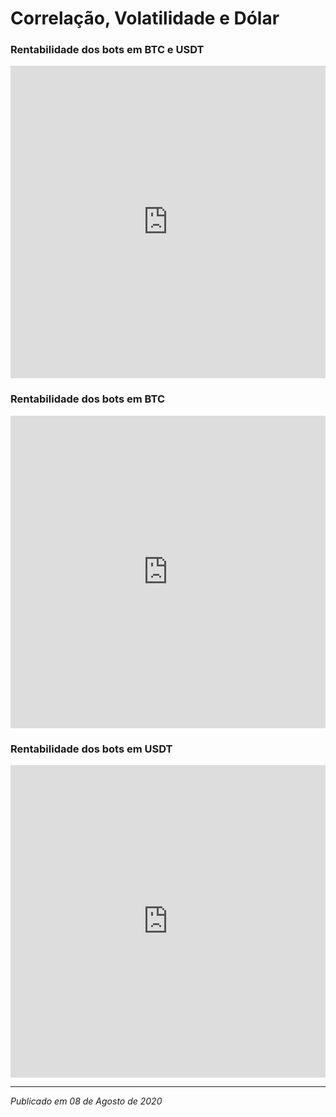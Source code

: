 # Correlação, Volatilidade e Dólar

### Rentabilidade dos bots em BTC e USDT

<div class="graph-container">
    <iframe src="https://sql.cryp.com.br/api/1.0/docs/b1dba1be6e2edde875a941ae9eba6ec2" scrolling="no" width="100%" height="500px" align="center" frameborder="0">
    </iframe>
</div>

### Rentabilidade dos bots em BTC

<div class="graph-container">
    <iframe src="https://sql.cryp.com.br/api/1.0/docs/7982e41358d0d0098ba3d7d408658cd2" scrolling="no" width="100%" height="500px" align="center" frameborder="0">
    </iframe>
</div>

### Rentabilidade dos bots em USDT

<div class="graph-container">
    <iframe src="https://sql.cryp.com.br/api/1.0/docs/1819232f3616401d11d0da34a8f5de1f" scrolling="no" width="100%" height="500px" align="center" frameborder="0">
    </iframe>
</div>

---

*Publicado em 08 de Agosto de 2020*

